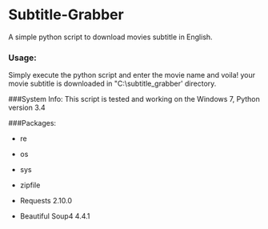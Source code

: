 # Subtitle-Grabber
A simple python script to download movies subtitle in English.

### Usage:
Simply execute the python script and enter the movie name and voila! your movie subtitle is downloaded in "C:\subtitle_grabber\' directory.

###System Info:
This script is tested and working on the Windows 7, Python version 3.4 

###Packages:
* re

* os

* sys

* zipfile

* Requests 2.10.0

* Beautiful Soup4  4.4.1
